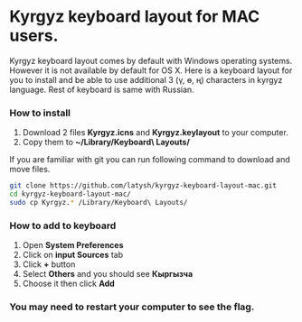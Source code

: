# Kyrgyz keyboard layout for MAC users.

Kyrgyz keyboard layout comes by default with Windows operating systems. However it is not available by default for OS X. Here is a keyboard layout for you to install and be able to use additional 3 (ү, ө, ң) characters in kyrgyz language. Rest of keyboard is same with Russian.

### How to install

1. Download 2 files **Kyrgyz.icns** and **Kyrgyz.keylayout** to your computer. 
2. Copy them to **~/Library/Keyboard\ Layouts/**

If you are familiar with git you can run following command to download and move files.

```sh
git clone https://github.com/latysh/kyrgyz-keyboard-layout-mac.git
cd kyrgyz-keyboard-layout-mac/
sudo cp Kyrgyz.* /Library/Keyboard\ Layouts/
```

### How to add to keyboard 

1. Open **System Preferences**
2. Click on **input Sources** tab
3. Click **+** button
4. Select **Others** and you should see **Кыргызча**
5. Choose it then click **Add**

### You may need to restart your computer to see the flag. 

